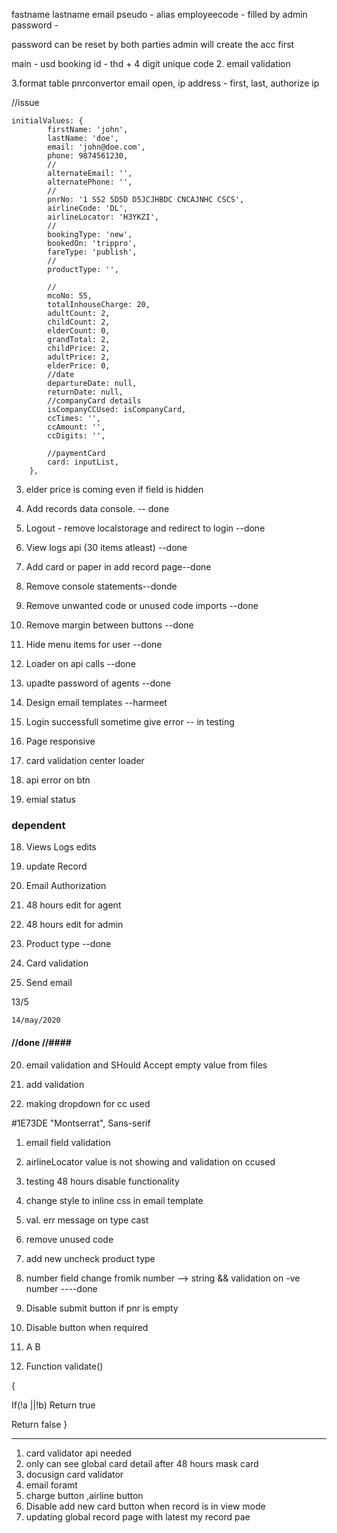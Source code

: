 fastname lastname email pseudo - alias employeecode - filled by admin password -

password can be reset by both parties admin will create the acc first

main - usd booking id - thd + 4 digit unique code 2. email validation

3.format table pnrconvertor email open, ip address - first, last, authorize ip

//issue

    initialValues: {
    		firstName: 'john',
    		lastName: 'doe',
    		email: 'john@doe.com',
    		phone: 9874561230,
    		//
    		alternateEmail: '',
    		alternatePhone: '',
    		//
    		pnrNo: '1 SS2 5D5D D5JCJHBDC CNCAJNHC CSCS',
    		airlineCode: 'DL',
    		airlineLocator: 'H3YKZI',
    		//
    		bookingType: 'new',
    		bookedOn: 'trippro',
    		fareType: 'publish',
    		//
    		productType: '',

    		//
    		mcoNo: 55,
    		totalInhouseCharge: 20,
    		adultCount: 2,
    		childCount: 2,
    		elderCount: 0,
    		grandTotal: 2,
    		childPrice: 2,
    		adultPrice: 2,
    		elderPrice: 0,
    		//date
    		departureDate: null,
    		returnDate: null,
    		//companyCard details
    		isCompanyCCUsed: isCompanyCard,
    		ccTimes: '',
    		ccAmount: '',
    		ccDigits: '',

    		//paymentCard
    		card: inputList,
    	},

3. elder price is coming even if field is hidden

4. Add records data console. -- done
5. Logout - remove localstorage and redirect to login --done
6. View logs api (30 items atleast) --done
7. Add card or paper in add record page--done
8. Remove console statements--donde
9. Remove unwanted code or unused code imports --done
10. Remove margin between buttons --done
11. Hide menu items for user --done
12. Loader on api calls --done
13. upadte password of agents --done

14. Design email templates --harmeet

15. Login successfull sometime give error -- in testing
16. Page responsive
17. card validation center loader
18. api error on btn
19. emial status

### dependent

18. Views Logs edits
19. update Record

20. Email Authorization
21. 48 hours edit for agent
22. 48 hours edit for admin
23. Product type --done
24. Card validation
25. Send email

13/5

<!-- https://datastudio.google.com/u/0/reporting/2975876c-76bc-4c5c-9775-74544276471c/page/ElInC -->

    14/may/2020

#### //done //####

20. email validation and SHould Accept empty value from files

21. add validation

22. making dropdown for cc used

<!--  font  -->

#1E73DE "Montserrat", Sans-serif

1. email field validation
2. airlineLocator value is not showing and validation on ccused
3. testing 48 hours disable functionality

4. change style to inline css in email template
5. val. err message on type cast

6. remove unused code
7. add new uncheck product type
8. number field change fromik number --> string && validation on -ve number ----done
9. Disable submit button if pnr is empty
10. Disable button when required
11. A B
12. Function validate()

{

If(!a ||!b) Return true

Return false }

---

1. card validator api needed
2. only can see global card detail after 48 hours mask card
3. docusign card validator
4. email foramt
5. charge button ,airline button
6. Disable add new card button when record is in view mode
7. updating global record page with latest my record pae
